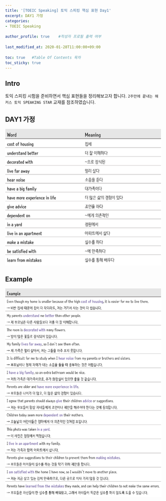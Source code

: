 ```yaml
---
title: '[TOEIC Speaking] 토익 스피킹 핵심 표현 Day1' 
excerpt: DAY1 가정
categories:
- TOEIC Speaking

author_profile: true    #작성자 프로필 출력 여부

last_modified_at: 2020-01-28T11:00:00+09:00

toc: true   #Table Of Contents 목차 
toc_sticky: true
---
```


## Intro
토익 스피킹 시험을 준비하면서 핵심 표현들을 정리해보고자 합니다. 
`2주만에 끝내는 해커스 토익 SPEAKING STAR` 교재를 참조하였습니다. 

## DAY1 가정
![28-1](/assets/img/28-1.png)


## Example
![28-2](/assets/img/28-2.png)
